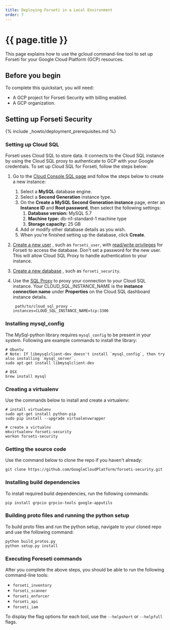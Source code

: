 ```yaml
---
title: Deploying Forseti in a Local Environment
order: 7
---
```

#  {{ page.title }}

This page explains how to use the gcloud command-line tool to set up Forseti
for your Google Cloud Platform (GCP) resources.

## Before you begin

To complete this quickstart, you will need:

  - A GCP project for Forseti Security with billing enabled.
  - A GCP organization.

## Setting up Forseti Security

{% include _howto/deployment_prerequisites.md %}

### Setting up Cloud SQL

Forseti uses Cloud SQL to store data. It connects to the Cloud SQL instance by
using the Cloud SQL proxy to authenticate to GCP with your Google credentials.
To set up Cloud SQL for Forseti, follow the steps below:

  1. Go to the [Cloud Console SQL page](https://console.cloud.google.com/sql) and follow the steps below to create a new instance:
      1. Select a **MySQL** database engine.
      1. Select a **Second Generation** instance type.
      1. On the **Create a MySQL Second Generation instance** page, enter an
      **Instance ID** and **Root password**, then select the following settings:
          1. **Database version:** MySQL 5.7
          1. **Machine type:** db-n1-standard-1 machine type
          1. **Storage capacity:** 25 GB
      1. Add or modify other database details as you wish.
      1. When you're finished setting up the database, click **Create**.
  1. [Create a new user](https://cloud.google.com/sql/docs/mysql/create-manage-users#creating)
  , such as `forseti_user`, with
  [read/write privileges](https://cloud.google.com/sql/docs/mysql/users?hl=en_US#privileges)
  for Forseti to access the database. Don't set a password for the new user.
  This will allow Cloud SQL Proxy to handle authentication to your instance.
  1. [Create a new database](https://cloud.google.com/sql/docs/mysql/create-manage-databases#creating_a_database)
  , such as `forseti_security`.
  1. Use the [SQL Proxy](https://cloud.google.com/sql/docs/mysql-connect-proxy#connecting_mysql_client)
  to proxy your connection to your Cloud SQL instance.
  Your CLOUD_SQL_INSTANCE_NAME is the **instance connection name** under
  **Properties** on the Cloud SQL dashboard instance details.

          path/to/cloud_sql_proxy -instances=CLOUD_SQL_INSTANCE_NAME=tcp:3306

### Installing mysql_config

The MySql-python library requires `mysql_config` to be present in your system.
Following are example commands to install the library:

```
# Ubuntu
# Note: If libmysqlclient-dev doesn't install `mysql_config`, then try also installing `mysql_server`.
sudo apt-get install libmysqlclient-dev

# OSX
brew install mysql
```

### Creating a virtualenv

Use the commands below to install and create a virtualenv:

```
# install virtualenv
sudo apt-get install python-pip
sudo pip install --upgrade virtualenvwrapper

# create a virtualnv
mkvirtualenv forseti-security
workon forseti-security
```

### Getting the source code

Use the command below to clone the repo if you haven't already:

```
git clone https://github.com/GoogleCloudPlatform/forseti-security.git
```

### Installing build dependencies

To install required build dependencies, run the following commands:

```
pip install grpcio grpcio-tools google-apputils
```

### Building proto files and running the python setup

To build proto files and run the python setup, navigate to your cloned repo and
use the following command:

```
python build_protos.py
python setup.py install
```

### Executing Foreseti commands

After you complete the above steps, you should be able to run the following
command-line tools:

  - `forseti_inventory`
  - `forseti_scanner`
  - `forseti_enforcer`
  - `forseti_api`
  - `forseti_iam`

To display the flag options for each tool, use the `--helpshort` or
`--helpfull` flags.
